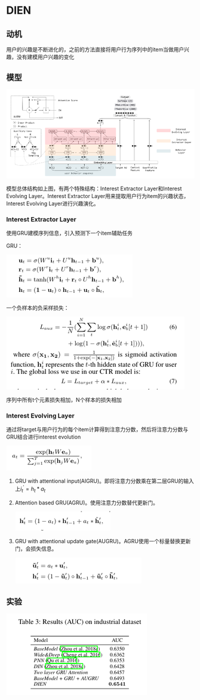 # DIEN

## 动机

用户的兴趣是不断进化的，之前的方法直接将用户行为序列中的item当做用户兴趣，没有建模用户兴趣的变化

## 模型

![](img/0003-1.png)

模型总体结构如上图，有两个特殊结构：Interest Extractor Layer和Interest Evolving Layer。Interest Extractor Layer用来提取用户行为item的兴趣状态，Interest Evolving Layer进行兴趣演化。

### Interest Extractor Layer

使用GRU建模序列信息，引入预测下一个item辅助任务

GRU：

![](img/0003-2.png)

一个负样本的负采样损失：

![](img/0003-3.png)

序列中所有t个元素损失相加，N个样本的损失相加

### Interest Evolving Layer

通过将target与用户行为的每个item计算得到注意力分数，然后将注意力分数与GRU结合进行interest evolution

![](img/0003-5.png)

1. GRU with attentional input(AIGRU)。即将注意力分数乘在第二层GRU的输入上$i_{t}^{'} = h_t * a_t$
2. Attention based GRU(AGRU)。使用注意力分数替代更新门。
   
   ![](img/0003-7.png)

3. GRU with attentional update gate(AUGRU)。AGRU使用一个标量替换更新门，会损失信息。

   ![](img/0003-8.png)
   

## 实验

![](img/0003-9.png)

